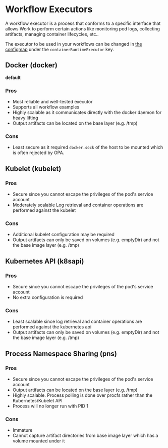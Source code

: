 # Workflow Executors

A workflow executor is a process that conforms to a specific interface that allows Work to perform certain actions like monitoring pod logs, collecting artifacts, managing container lifecycles, etc..

The executor to be used in your workflows can be changed in [the configmap](./workflow-controller-configmap.yaml) under the `containerRuntimeExecutor` key.

## Docker (docker)

**default**

### Pros

* Most reliable and well-tested executor
* Supports all workflow examples
* Highly scalable as it communicates directly with the docker daemon for heavy lifting
* Output artifacts can be located on the base layer (e.g. /tmp)

### Cons

* Least secure as it required `docker.sock` of the host to be mounted which is often rejected by OPA.

## Kubelet (kubelet)

### Pros

* Secure since you cannot escape the privileges of the pod's service account
* Moderately scalable  Log retrieval and container operations are performed against the kubelet

### Cons

* Additional kubelet configuration may be required
* Output artifacts can only be saved on volumes (e.g. emptyDir) and not the base image layer (e.g. /tmp)

## Kubernetes API (k8sapi)

### Pros

* Secure since you cannot escape the privileges of the pod's service account
* No extra configuration is required

### Cons

* Least scalable since log retrieval and container operations are performed against the kubernetes api
* Output artifacts can only be saved on volumes (e.g. emptyDir) and not the base image layer (e.g. /tmp)

## Process Namespace Sharing (pns)

### Pros

* Secure since you cannot escape the privileges of the pod's service account
* Output artifacts can be located on the base layer (e.g. /tmp)
* Highly scalable.  Process polling is done over procfs rather than the Kubernetes/Kubelet API
* Process will no longer run with PID 1

### Cons

* Immature
* Cannot capture artifact directories from base image layer which has a volume mounted under it

